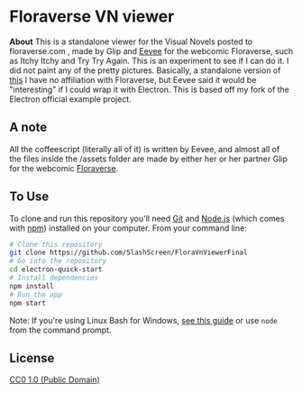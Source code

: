 # Floraverse VN viewer

**About**
This is a standalone viewer for the Visual Novels posted to floraverse.com , made by Glip and [Eevee](https://github.com/eevee) for the webcomic Floraverse, such as Itchy Itchy and Try Try Again. This is an experiment to see if I can do it. I did not paint any of the pretty pictures.
Basically, a standalone version of [this](http://apps.veekun.com/flora-cutscenes/)
I have no affiliation with Floraverse, but Eevee said it would be "interesting" if I could wrap it with Electron.
This is based off my fork of the Electron official example project.

## A note
All the coffeescript (literally all of it) is written by Eevee, and almost all of the files inside the /assets folder are made by either her or her partner Glip for the webcomic [Floraverse](floraverse.com).

## To Use

To clone and run this repository you'll need [Git](https://git-scm.com) and [Node.js](https://nodejs.org/en/download/) (which comes with [npm](http://npmjs.com)) installed on your computer. From your command line:

```bash
# Clone this repository
git clone https://github.com/SlashScreen/FloraVnViewerFinal
# Go into the repository
cd electron-quick-start
# Install dependencies
npm install
# Run the app
npm start
```

Note: If you're using Linux Bash for Windows, [see this guide](https://www.howtogeek.com/261575/how-to-run-graphical-linux-desktop-applications-from-windows-10s-bash-shell/) or use `node` from the command prompt.

## License

[CC0 1.0 (Public Domain)](LICENSE.md)
